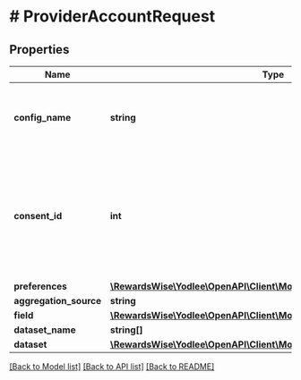 # # ProviderAccountRequest

## Properties

Name | Type | Description | Notes
------------ | ------------- | ------------- | -------------
**config_name** | **string** | The name of configuration created at the time onboarding or configuration creation. | [optional]
**consent_id** | **int** | Consent Id generated for the request through POST Consent.&lt;br&gt;&lt;br&gt;&lt;b&gt;Endpoints&lt;/b&gt;:&lt;ul&gt;&lt;li&gt;POST Provider Account&lt;/li&gt;&lt;li&gt;PUT Provider Account&lt;/li&gt;&lt;/ul&gt; | [optional]
**preferences** | [**\RewardsWise\Yodlee\OpenAPI\Client\Model\ProviderAccountPreferences**](ProviderAccountPreferences.md) |  | [optional]
**aggregation_source** | **string** |  | [optional]
**field** | [**\RewardsWise\Yodlee\OpenAPI\Client\Model\Field[]**](Field.md) |  |
**dataset_name** | **string[]** |  | [optional]
**dataset** | [**\RewardsWise\Yodlee\OpenAPI\Client\Model\ProvidersDataset[]**](ProvidersDataset.md) |  | [optional]

[[Back to Model list]](../../README.md#models) [[Back to API list]](../../README.md#endpoints) [[Back to README]](../../README.md)
